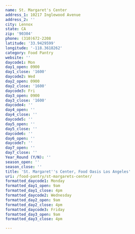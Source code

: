 ```yaml
---
name: St. Margaret's Center
address_1: 10217 Inglewood Avenue
address_2: ''
city: Lennox
state: CA
zip: '90304'
phone: (310)672-2208
latitude: '33.9429599'
longitude: '-118.3618262'
category: Food Pantry
website: ''
daycode1: Mon
day1_open: 0900
day1_close: '1600'
daycode2: Wed
day2_open: 0900
day2_close: '1600'
daycode3: Fri
day3_open: 0900
day3_close: '1600'
daycode4: ''
day4_open: ''
day4_close: ''
daycode5: ''
day5_open: ''
day5_close: ''
daycode6: ''
day6_open: ''
daycode7: ''
day7_open: ''
day7_close: ''
Year_Round (Y/N): ''
season_open: ''
season_close: ''
title: 'St. Margaret''s Center, Food Oasis Los Angeles'
uri: /food-pantry/st-margarets-center/
formatted_daycode1: Monday
formatted_day1_open: 9am
formatted_day1_close: 4pm
formatted_daycode2: Wednesday
formatted_day2_open: 9am
formatted_day2_close: 4pm
formatted_daycode3: Friday
formatted_day3_open: 9am
formatted_day3_close: 4pm

---
```

